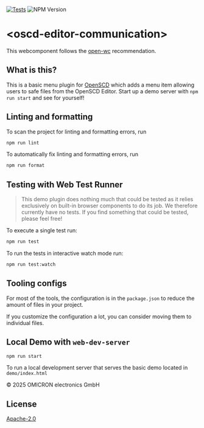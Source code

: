 [![Tests](https://github.com/OMICRONEnergyOSS/oscd-editor-communication/actions/workflows/test.yml/badge.svg)](https://github.com/OMICRONEnergyOSS/oscd-editor-communication/actions/workflows/test.yml) ![NPM Version](https://img.shields.io/npm/v/@omicronenergy/oscd-editor-communication)

# \<oscd-editor-communication>

This webcomponent follows the [open-wc](https://github.com/open-wc/open-wc) recommendation.

## What is this?

This is a basic menu plugin for [OpenSCD](https://openscd.org) which adds a menu item allowing users to safe files from the OpenSCD Editor. Start up a demo server with `npm run start` and see for yourself!

## Linting and formatting

To scan the project for linting and formatting errors, run

```bash
npm run lint
```

To automatically fix linting and formatting errors, run

```bash
npm run format
```

## Testing with Web Test Runner

> This demo plugin does nothing much that could be tested as it relies exclusively on built-in browser components to do its job. We therefore currently have no tests. If you find something that could be tested, please feel free!

To execute a single test run:

```bash
npm run test
```

To run the tests in interactive watch mode run:

```bash
npm run test:watch
```

## Tooling configs

For most of the tools, the configuration is in the `package.json` to reduce the amount of files in your project.

If you customize the configuration a lot, you can consider moving them to individual files.

## Local Demo with `web-dev-server`

```bash
npm run start
```

To run a local development server that serves the basic demo located in `demo/index.html`

&copy; 2025 OMICRON electronics GmbH

## License

[Apache-2.0](LICENSE)
